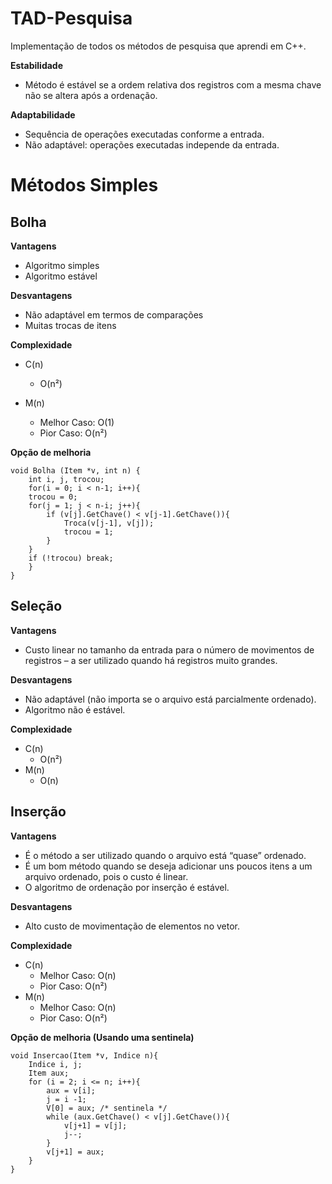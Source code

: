 # TAD-Pesquisa
Implementação de todos os métodos de pesquisa que aprendi em C++.

**Estabilidade**
* Método é estável se a ordem relativa dos registros com a mesma chave não se altera após a ordenação.

**Adaptabilidade**
* Sequência de operações executadas conforme a entrada.
* Não adaptável: operações executadas independe da entrada.

# Métodos Simples

## Bolha

**Vantagens**
* Algoritmo simples
* Algoritmo estável

**Desvantagens**
* Não adaptável em termos de comparações
* Muitas trocas de itens

**Complexidade**
* C(n)
    * O(n²)
    
* M(n)
    * Melhor Caso: O(1)
    * Pior Caso: O(n²)

**Opção de melhoria**
```
void Bolha (Item *v, int n) {
    int i, j, trocou;
    for(i = 0; i < n-1; i++){
    trocou = 0;
    for(j = 1; j < n-i; j++){
        if (v[j].GetChave() < v[j-1].GetChave()){
            Troca(v[j-1], v[j]);
            trocou = 1;
        }
    }
    if (!trocou) break;
    }
}
```

## Seleção

**Vantagens**
* Custo linear no tamanho da entrada para o número de movimentos de registros – a ser utilizado quando há registros muito grandes.

**Desvantagens**
* Não adaptável (não importa se o arquivo está parcialmente ordenado).
* Algoritmo não é estável.

**Complexidade**
* C(n)
    * O(n²)
* M(n)
    * O(n)

## Inserção

**Vantagens**

* É o método a ser utilizado quando o arquivo está “quase” ordenado.
* É um bom método quando se deseja adicionar uns poucos itens a um arquivo ordenado, pois o custo é linear.
* O algoritmo de ordenação por inserção é estável.

**Desvantagens**
* Alto custo de movimentação de elementos no vetor.

**Complexidade**
* C(n)
    * Melhor Caso: O(n)
    * Pior Caso: O(n²)
* M(n)
    * Melhor Caso: O(n)
    * Pior Caso: O(n²)

**Opção de melhoria (Usando uma sentinela)**
```
void Insercao(Item *v, Indice n){
    Indice i, j;
    Item aux;
    for (i = 2; i <= n; i++){
        aux = v[i];
        j = i -1;
        V[0] = aux; /* sentinela */
        while (aux.GetChave() < v[j].GetChave()){
            v[j+1] = v[j];
            j--;
        }
        v[j+1] = aux;
    }
}
```



